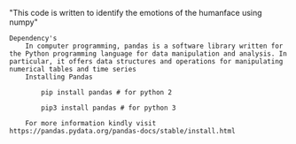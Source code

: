 


"This code is written to identify the emotions of the  humanface using numpy"





	Dependency's
		In computer programming, pandas is a software library written for the Python programming language for data manipulation and analysis. In particular, it offers data structures and operations for manipulating numerical tables and time series
		Installing Pandas
			
			pip install pandas # for python 2

			pip3 install pandas # for python 3
		
		For more information kindly visit  https://pandas.pydata.org/pandas-docs/stable/install.html

